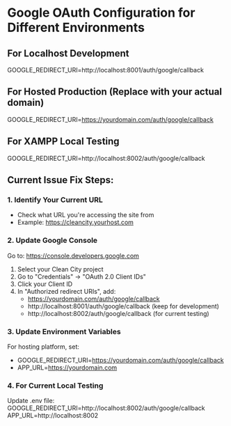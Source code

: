 # Google OAuth Configuration for Different Environments

## For Localhost Development
GOOGLE_REDIRECT_URI=http://localhost:8001/auth/google/callback

## For Hosted Production (Replace with your actual domain)
GOOGLE_REDIRECT_URI=https://yourdomain.com/auth/google/callback

## For XAMPP Local Testing
GOOGLE_REDIRECT_URI=http://localhost:8002/auth/google/callback

## Current Issue Fix Steps:

### 1. Identify Your Current URL
- Check what URL you're accessing the site from
- Example: https://cleancity.yourhost.com

### 2. Update Google Console
Go to: https://console.developers.google.com
1. Select your Clean City project
2. Go to "Credentials" → "OAuth 2.0 Client IDs"
3. Click your Client ID
4. In "Authorized redirect URIs", add:
   - https://yourdomain.com/auth/google/callback
   - http://localhost:8001/auth/google/callback (keep for development)
   - http://localhost:8002/auth/google/callback (for current testing)

### 3. Update Environment Variables
For hosting platform, set:
- GOOGLE_REDIRECT_URI=https://yourdomain.com/auth/google/callback
- APP_URL=https://yourdomain.com

### 4. For Current Local Testing
Update .env file:
GOOGLE_REDIRECT_URI=http://localhost:8002/auth/google/callback
APP_URL=http://localhost:8002